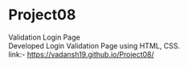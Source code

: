 # Project08
Validation Login Page
<br>
Developed Login Validation Page using HTML, CSS.
<br>
link:- https://vadansh19.github.io/Project08/
